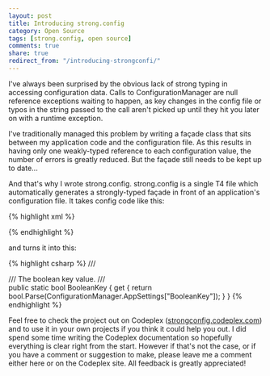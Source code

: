 ```yaml
---
layout: post
title: Introducing strong.config
category: Open Source
tags: [strong.config, open source]
comments: true
share: true
redirect_from: "/introducing-strongconfi/"
---
```

I've always been surprised by the obvious lack of strong typing in accessing configuration data. Calls to ConfigurationManager are null reference exceptions waiting to happen, as key changes in the config file or typos in the string passed to the call aren't picked up until they hit you later on with a runtime exception.

I've traditionally managed this problem by writing a façade class that sits between my application code and the configuration file. As this results in having only one weakly-typed reference to each configuration value, the number of errors is greatly reduced. But the façade still needs to be kept up to date...

And that's why I wrote strong.config. strong.config is a single T4 file which automatically generates a strongly-typed façade in front of an application's configuration file. It takes config code like this:

{% highlight xml %}
<!-- The boolean key value. -->
<add key="BooleanKey" value="true"/>
{% endhighlight %}

and turns it into this:

{% highlight csharp %}
/// <summary>
/// The boolean key value.
/// </summary>
public static bool BooleanKey
{
    get { return bool.Parse(ConfigurationManager.AppSettings["BooleanKey"]); }
}
{% endhighlight %}

Feel free to check the project out on Codeplex ([strongconfig.codeplex.com](https://strongconfig.codeplex.com/)) and to use it in your own projects if you think it could help you out. I did spend some time writing the Codeplex documentation so hopefully everything is clear right from the start. However if that's not the case, or if you have a comment or suggestion to make, please leave me a comment either here or on the Codeplex site. All feedback is greatly appreciated!

